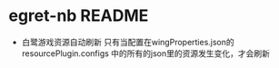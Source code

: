 # egret-nb README

 - 白鹭游戏资源自动刷新
    只有当配置在wingProperties.json的resourcePlugin.configs 中的所有的json里的资源发生变化，才会刷新